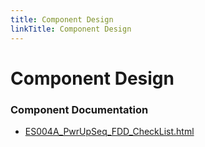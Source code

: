 ```yaml
---
title: Component Design
linkTitle: Component Design
---
```


# Component Design
### Component Documentation

- [ES004A_PwrUpSeq_FDD_CheckList.html](Doc/ES004A_PwrUpSeq_FDD_CheckList.html)

